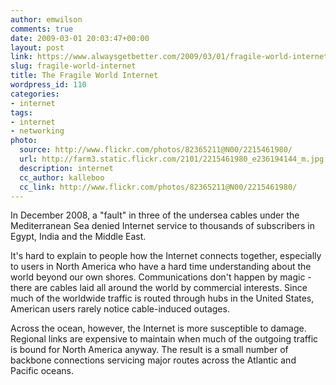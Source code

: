 ```yaml
---
author: emwilson
comments: true
date: 2009-03-01 20:03:47+00:00
layout: post
link: https://www.alwaysgetbetter.com/2009/03/01/fragile-world-internet/
slug: fragile-world-internet
title: The Fragile World Internet
wordpress_id: 110
categories:
- internet
tags:
- internet
- networking
photo:
  source: http://www.flickr.com/photos/82365211@N00/2215461980/
  url: http://farm3.static.flickr.com/2101/2215461980_e236194144_m.jpg
  description: internet
  cc_author: kalleboo
  cc_link: http://www.flickr.com/photos/82365211@N00/2215461980/
---
```


In December 2008, a "fault" in three of the undersea cables under the Mediterranean Sea denied Internet service to thousands of subscribers in Egypt, India and the Middle East.

It's hard to explain to people how the Internet connects together, especially to users in North America who have a hard time understanding about the world beyond our own shores. Communications don't happen by magic - there are cables laid all around the world by commercial interests. Since much of the worldwide traffic is routed through hubs in the United States, American users rarely notice cable-induced outages.

Across the ocean, however, the Internet is more susceptible to damage. Regional links are expensive to maintain when much of the outgoing traffic is bound for North America anyway. The result is a small number of backbone connections servicing major routes across the Atlantic and Pacific oceans.
